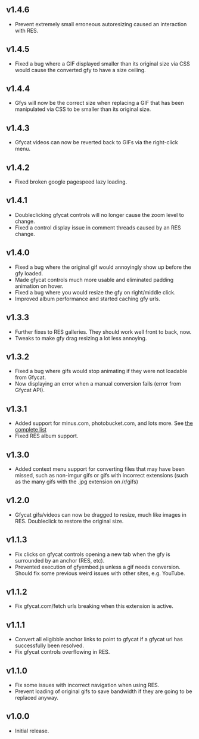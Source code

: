 v1.4.6
------
* Prevent extremely small erroneous autoresizing caused an interaction with RES.

v1.4.5
------
* Fixed a bug where a GIF displayed smaller than its original size via CSS would cause the converted
gfy to have a size ceiling.

v1.4.4
------
* Gfys will now be the correct size when replacing a GIF that has been manipulated via CSS to be
  smaller than its original size.

v1.4.3
------
* Gfycat videos can now be reverted back to GIFs via the right-click menu.

v1.4.2
------
* Fixed broken google pagespeed lazy loading.

v1.4.1
------
* Doubleclicking gfycat controls will no longer cause the zoom level to change.
* Fixed a control display issue in comment threads caused by an RES change.

v1.4.0
------
* Fixed a bug where the original gif would annoyingly show up before the gfy loaded.
* Made gfycat controls much more usable and eliminated padding animation on hover.
* Fixed a bug where you would resize the gfy on right/middle click.
* Improved album performance and started caching gfy urls.

v1.3.3
------
* Further fixes to RES galleries. They should work well front to back, now.
* Tweaks to make gfy drag resizing a lot less annoying.

v1.3.2
------
* Fixed a bug where gifs would stop animating if they were not loadable from Gfycat.
* Now displaying an error when a manual conversion fails (error from Gfycat API).

v1.3.1
------
* Added support for minus.com, photobucket.com, and lots more. See
  [the complete list](https://github.com/STRML/Imgur-to-Gfycat/blob/e39509b64358514c554e1c49f22c9ce75c02d782/Source/imgur-to-gfycat.js#L12)
* Fixed RES album support.

v1.3.0
------
* Added context menu support for converting files that may have been missed, such as non-imgur gifs or
  gifs with incorrect extensions (such as the many gifs with the .jpg extension on /r/gifs)

v1.2.0
------
* Gfycat gifs/videos can now be dragged to resize, much like images in RES.
  Doubleclick to restore the original size.

v1.1.3
------
* Fix clicks on gfycat controls opening a new tab when the gfy is surrounded by an anchor (RES, etc).
* Prevented execution of gfyembed.js unless a gif needs conversion. Should fix some previous weird issues with
  other sites, e.g. YouTube.

v1.1.2
------
* Fix gfycat.com/fetch urls breaking when this extension is active.

v1.1.1
------
* Convert all eligibble anchor links to point to gfycat if a gfycat url has successfully been resolved.
* Fix gfycat controls overflowing in RES.

v1.1.0
------
* Fix some issues with incorrect navigation when using RES.
* Prevent loading of original gifs to save bandwidth if they are going to be replaced anyway.

v1.0.0
------
* Initial release.
